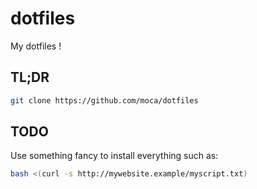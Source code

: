 # dotfiles
My dotfiles !

## TL;DR

```bash
git clone https://github.com/moca/dotfiles
```

## TODO 

Use something fancy to install everything such as:

```bash
bash <(curl -s http://mywebsite.example/myscript.txt)
```
